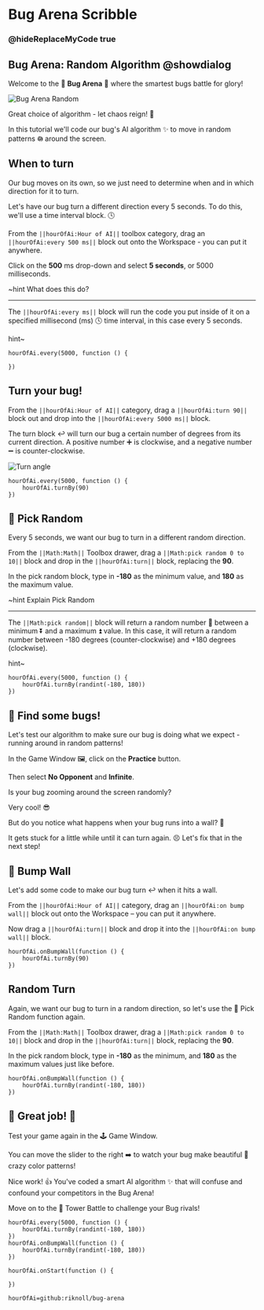 # Bug Arena Scribble
### @hideReplaceMyCode true

## Bug Arena: Random Algorithm @showdialog

Welcome to the 👾 **Bug Arena** 👾 where the smartest bugs battle for glory!

![Bug Arena Random](/static/skillmap/bug-arena/random.gif "animation of random pattern")

Great choice of algorithm - let chaos reign! 🤪

In this tutorial we'll code our bug's AI algorithm ✨ to move in random patterns 𖡎 around the screen.

## When to turn 

Our bug moves on its own, so we just need to determine when and in which direction for it to turn.

Let's have our bug turn a different direction every 5 seconds.  To do this, we'll use a time interval block. 🕓

From the ``||hourOfAi:Hour of AI||`` toolbox category, drag an ``||hourOfAi:every 500 ms||`` block out onto the Workspace - you can put it anywhere.

Click on the **500** ms drop-down and select **5 seconds**, or 5000 milliseconds.

~hint What does this do?

---

The ``||hourOfAi:every ms||`` block will run the code you put inside of it on a specified millisecond (ms) 🕓 time interval, in this case every 5 seconds.  

hint~

```blocks
hourOfAi.every(5000, function () {

})
```

## Turn your bug!

From the ``||hourOfAi:Hour of AI||`` category, drag a ``||hourOfAi:turn 90||`` block out and drop into the ``||hourOfAi:every 5000 ms||`` block.

The turn block ↩️ will turn our bug a certain number of degrees from its current direction. A positive number ➕ is clockwise, and a negative number ➖ is counter-clockwise.

![Turn angle](/static/skillmap/bug-arena/turn-angle.png "turn angle")

```blocks
hourOfAi.every(5000, function () {
    hourOfAi.turnBy(90)
})
```

## 🎲 Pick Random

Every 5 seconds, we want our bug to turn in a different random direction.

From the ``||Math:Math||`` Toolbox drawer, drag a ``||Math:pick random 0 to 10||`` block and drop in the ``||hourOfAi:turn||`` block, replacing the **90**.

In the pick random block, type in **-180** as the minimum value, and **180** as the maximum value.

~hint Explain Pick Random

---

The ``||Math:pick random||`` block will return a random number 🎲 between a minimum ⏬ and a maximum ⏫ value. In this case, it will return a random number between -180 degrees (counter-clockwise) and +180 degrees (clockwise).

hint~

```blocks
hourOfAi.every(5000, function () {
    hourOfAi.turnBy(randint(-180, 180))
})
```

## 🔎 Find some bugs!

Let's test our algorithm to make sure our bug is doing what we expect - running around in random patterns!

In the Game Window 🖼️, click on the **Practice** button.

Then select **No Opponent** and **Infinite**.

Is your bug zooming around the screen randomly?

Very cool! 😎

But do you notice what happens when your bug runs into a wall? 🧱

It gets stuck for a little while until it can turn again. 😣  Let's fix that in the next step!


## 🧱 Bump Wall

Let's add some code to make our bug turn ↩️ when it hits a wall.

From the ``||hourOfAi:Hour of AI||`` category, drag an ``||hourOfAi:on bump wall||`` block out onto the Workspace – you can put it anywhere.

Now drag a ``||hourOfAi:turn||`` block and drop it into the ``||hourOfAi:on bump wall||`` block.

```blocks
hourOfAi.onBumpWall(function () {
    hourOfAi.turnBy(90)
})
```

## Random Turn

Again, we want our bug to turn in a random direction, so let's use the 🎲 Pick Random function again.

From the ``||Math:Math||`` Toolbox drawer, drag a ``||Math:pick random 0 to 10||`` block and drop in the ``||hourOfAi:turn||`` block, replacing the **90**.

In the pick random block, type in **-180** as the minimum, and **180** as the maximum values just like before.

```blocks
hourOfAi.onBumpWall(function () {
    hourOfAi.turnBy(randint(-180, 180))
})
```
## 🎉 Great job! 🎉

Test your game again in the 🕹️ Game Window.

You can move the slider to the right ➡️ to watch your bug make beautiful 🌈 crazy color patterns!

Nice work! 👍 You've coded a smart AI algorithm ✨ that will confuse and confound your competitors in the Bug Arena!

Move on to the 🏰 Tower Battle to challenge your Bug rivals!

```blocks
hourOfAi.every(5000, function () {
    hourOfAi.turnBy(randint(-180, 180))
})
hourOfAi.onBumpWall(function () {
    hourOfAi.turnBy(randint(-180, 180))
})
```

```template
hourOfAi.onStart(function () {
	
})
```

```package
hourOfAi=github:riknoll/bug-arena
```